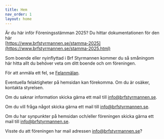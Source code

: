 ```yaml
---
title: Hem
nav_order: 1
layout: home
---
```


Är du här inför Föreningsstämman 2025? Du hittar dokumentationen för den här  
[https://www.brfstyrmannen.se/stamma-2025](https://www.brfstyrmannen.se/stamma-2025.html)

Som boende eller nyinflyttad i Brf Styrmannen kommer du så småningom här hitta allt du behöver veta om ditt boende och om föreningen.

För att anmäla ett fel, se [Felanmälan](/felanmalan).

Eventuella felaktigheter på hemsidan kan förekomma. Om du är osäker, kontakta styrelsen.

Om du saknar information skicka gärna ett mail till [info@brfstyrmannen.se](mailto:info@brfstyrmannen.se).

Om du vill fråga något skicka gärna ett mail till [info@brfstyrmannen.se](mailto:info@brfstyrmannen.se).

Om du har synpunkter på hemsidan och/eller föreningen skicka gärna ett mail till [info@brfstyrmannen.se](mailto:info@brfstyrmannen.se).

Visste du att föreningen har mail adressen [info@brfstyrmannen.se](mailto:info@brfstyrmannen.se)?

